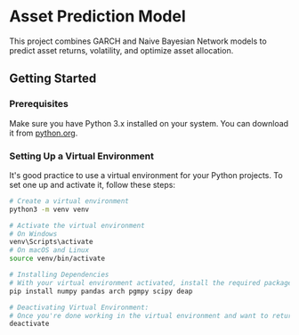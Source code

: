 # Asset Prediction Model

This project combines GARCH and Naive Bayesian Network models to predict asset returns, volatility, and optimize asset allocation.

## Getting Started

### Prerequisites

Make sure you have Python 3.x installed on your system. You can download it from [python.org](https://www.python.org/downloads/).

### Setting Up a Virtual Environment

It's good practice to use a virtual environment for your Python projects. To set one up and activate it, follow these steps:

```bash
# Create a virtual environment
python3 -m venv venv

# Activate the virtual environment
# On Windows
venv\Scripts\activate
# On macOS and Linux
source venv/bin/activate

# Installing Dependencies
# With your virtual environment activated, install the required packages using pip:
pip install numpy pandas arch pgmpy scipy deap

# Deactivating Virtual Environment:
# Once you're done working in the virtual environment and want to return to the global Python environment, you can deactivate it:
deactivate